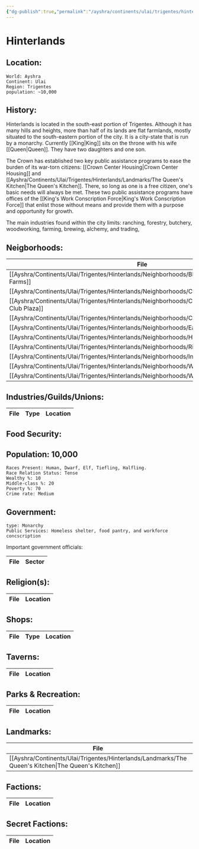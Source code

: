```yaml
---
{"dg-publish":true,"permalink":"/ayshra/continents/ulai/trigentes/hinterlands/hinterlands/"}
---
```


# Hinterlands

## Location:
	World: Ayshra
	Continent: Ulai
	Region: Trigentes
	population: ~10,000

## History:

Hinterlands is located in the south-east portion of Trigentes. Although it has many hills and heights,  more than half of its lands are flat farmlands, mostly situated to the south-eastern portion of the city. It is a city-state that is run by a monarchy. Currently [[King\|King]] sits on the throne with his wife [[Queen\|Queen]]. They have two daughters and one son.

The Crown has established two key public assistance programs to ease the burden of  its war-torn citizens: [[Crown Center Housing\|Crown Center Housing]] and [[Ayshra/Continents/Ulai/Trigentes/Hinterlands/Landmarks/The Queen's Kitchen\|The Queen's Kitchen]].  There, so long as one is a free citizen, one's basic needs will always be met. These two public assistance programs have offices of the [[King's Work Conscription Force\|King's Work Conscription Force]] that enlist those without means and provide them with a purpose and opportunity for growth. 

The main industries found within the city limits: ranching, forestry, butchery, woodworking, farming, brewing, alchemy, and trading, 

## Neigborhoods:
| File                                                                                                     | Type                                 | Summary |
| -------------------------------------------------------------------------------------------------------- | ------------------------------------ | ------- |
| [[Ayshra/Continents/Ulai/Trigentes/Hinterlands/Neighborhoods/Blue Valley Farms\|Blue Valley Farms]]   | farm                                 | \-      |
| [[Ayshra/Continents/Ulai/Trigentes/Hinterlands/Neighborhoods/Crossroads\|Crossroads]]                 | residential                          | \-      |
| [[Ayshra/Continents/Ulai/Trigentes/Hinterlands/Neighborhoods/Country Club Plaza\|Country Club Plaza]] | commercial                           | \-      |
| [[Ayshra/Continents/Ulai/Trigentes/Hinterlands/Neighborhoods/Crown Center\|Crown Center]]             | residential/commercial               | \-      |
| [[Ayshra/Continents/Ulai/Trigentes/Hinterlands/Neighborhoods/East Bottoms\|East Bottoms]]             | industry                             | \-      |
| [[Ayshra/Continents/Ulai/Trigentes/Hinterlands/Neighborhoods/Hospital Hill\|Hospital Hill]]           | residential/commercial/industry/none | \-      |
| [[Ayshra/Continents/Ulai/Trigentes/Hinterlands/Neighborhoods/River Market\|River Market]]             | commercial                           | \-      |
| [[Ayshra/Continents/Ulai/Trigentes/Hinterlands/Neighborhoods/Independence\|Independence]]             | residential, commercial              | \-      |
| [[Ayshra/Continents/Ulai/Trigentes/Hinterlands/Neighborhoods/West Bottoms\|West Bottoms]]             | commercial                           | \-      |
| [[Ayshra/Continents/Ulai/Trigentes/Hinterlands/Neighborhoods/Westport\|Westport]]                     | residential/commercial/industry/none | \-      |


## Industries/Guilds/Unions:
| File | Type | Location |
| ---- | ---- | -------- |

## Food Security:

## Population: 10,000 

	Races Present: Human, Dwarf, Elf, Tiefling, Halfling. 
	Race Relation Status: Tense
	Wealthy %: 10
	Middle-class %: 20
	Poverty %: 70
	Crime rate: Medium
	

## Government:
	type: Monarchy
	Public Services: Homeless shelter, food pantry, and workforce concscription

Important government officials:

| File | Sector |
| ---- | ------ |


## Religion(s):
| File | Location |
| ---- | -------- |

## Shops:
| File | Type | Location |
| ---- | ---- | -------- |

## Taverns:
| File | Location |
| ---- | -------- |

## Parks & Recreation:
| File | Location |
| ---- | -------- |

## Landmarks:
| File                                                                                                   | Location     |
| ------------------------------------------------------------------------------------------------------ | ------------ |
| [[Ayshra/Continents/Ulai/Trigentes/Hinterlands/Landmarks/The Queen's Kitchen\|The Queen's Kitchen]] | Crown Center |

## Factions:
| File | Location |
| ---- | -------- |

## Secret Factions:
| File | Location |
| ---- | -------- |


